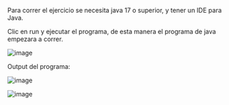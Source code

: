 Para correr el ejercicio se necesita java 17 o superior, y tener un IDE para Java.

Clic en run y ejecutar el programa, de esta manera el programa de java empezara a correr.

![image](https://github.com/user-attachments/assets/2598ae57-648e-4ffd-914b-a19367a37d0f)

Output del programa:

![image](https://github.com/user-attachments/assets/36bbeaa7-cf08-4156-ac60-61a220a946af)

![image](https://github.com/user-attachments/assets/f4bdb91e-5b6e-4d8f-adde-8fb8bff2e829)


